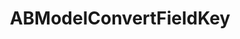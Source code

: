 ---
title: ABModelConvertFieldKey
layout: module
mod: 'module:ABModelConvertFieldKey'
category: api-policies
---
